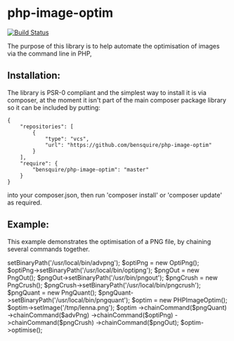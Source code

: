 php-image-optim
===============
[![Build Status](https://travis-ci.org/bensquire/php-image-optim.png)](https://travis-ci.org/bensquire/php-image-optim)

The purpose of this library is to help automate the optimisation of images via the command line in PHP,

Installation:
-------------
The library is PSR-0 compliant and the simplest way to install it is via composer, at the moment it isn't part of the
main composer package library so it can be included by putting:

    {
        "repositories": [
            {
                "type": "vcs",
                "url": "https://github.com/bensquire/php-image-optim"
            }
        ],
        "require": {
            "bensquire/php-image-optim": "master"
        }
    }

into your composer.json, then run 'composer install' or 'composer update' as required.


Example:
--------
This example demonstrates the optimisation of a PNG file, by chaining several commands together.

<?php
    use PHPImageOptim\Tools\Png\AdvPng;
    use PHPImageOptim\Tools\Png\OptiPng;
    use PHPImageOptim\Tools\Png\PngCrush;
    use PHPImageOptim\Tools\Png\PngOut;
    use PHPImageOptim\Tools\Png\PngQuant;

    include('../../vendor/autoload.php');

    $advPng = new AdvPng();
    $advPng->setBinaryPath('/usr/local/bin/advpng');

    $optiPng = new OptiPng();
    $optiPng->setBinaryPath('/usr/local/bin/optipng');

    $pngOut = new PngOut();
    $pngOut->setBinaryPath('/usr/bin/pngout');

    $pngCrush = new PngCrush();
    $pngCrush->setBinaryPath('/usr/local/bin/pngcrush');

    $pngQuant = new PngQuant();
    $pngQuant->setBinaryPath('/usr/local/bin/pngquant');

    $optim = new PHPImageOptim();
    $optim->setImage('/tmp/lenna.png');
    $optim  ->chainCommand($pngQuant)
            ->chainCommand($advPng)
            ->chainCommand($optiPng)
            ->chainCommand($pngCrush)
            ->chainCommand($pngOut);
    $optim->optimise();